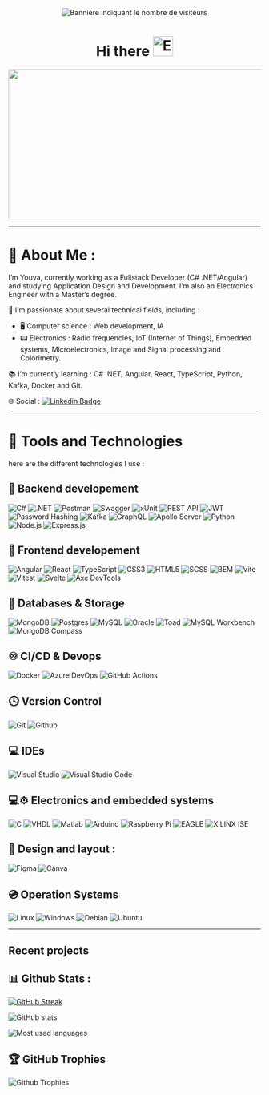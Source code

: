 <div id="header" align="center">
  <img src="https://komarev.com/ghpvc/?username=YouvaLo&style=flat-square&color=blue" alt="Bannière indiquant le nombre de visiteurs"/>
<h1>Hi there 
<img src="https://media3.giphy.com/media/v1.Y2lkPTc5MGI3NjExZWMybHJkN24zMWl1cGliYjhubnRqZjM0eWpjZTM0eG16ZzZsdnNyOSZlcD12MV9pbnRlcm5hbF9naWZfYnlfaWQmY3Q9cw/Q1FOFOOF6CE6FlNFxL/giphy.webp" alt="Emoji qui dit coucou" width="40px" height="40px"/>
</h1>
</div>
<div align="center"> 
  <img src="https://homedeve.com/wp-content/uploads/2023/09/Formation-developpeur-full-stack.png" width="600" height="300">
</div>

----------------------------------------------------------------------------------------------------------------------------

# 💫 About Me :

I’m Youva, currently working as a Fullstack Developer (C# .NET/Angular) and studying Application Design and Development. I’m also an Electronics Engineer with a Master’s degree.
  
📡 I'm passionate about several technical fields, including :
   - 🖥️ Computer science : Web development, IA 
   - 📟 Electronics : Radio frequencies, IoT (Internet of Things), Embedded systems, Microelectronics, Image and Signal processing and Colorimetry.
    
📚 I’m currently learning : C# .NET, Angular, React, TypeScript, Python, Kafka, Docker and Git. 

🌐 Social : [![Linkedin Badge](https://img.shields.io/badge/LinkedIn-%230077B5.svg?logo=linkedin&logoColor=white)](https://www.linkedin.com/in/youva-lounas/)

----------------------------------------------------------------------------------------------------------------------------

# 🧰 Tools and Technologies

here are the different technologies I use : 

## 🚀 Backend developement
![C#](https://img.shields.io/badge/C%23-239120?style=for-the-badge&logo=csharp&logoColor=white)
![.NET](https://img.shields.io/badge/.NET-512BD4?style=for-the-badge&logo=.net&logoColor=white)
![Postman](https://img.shields.io/badge/Postman-%23FF6C37?style=for-the-badge&logo=postman&logoColor=FFFFFF&logoSize=auto&link=https%3A%2F%2Fwww.postman.com%2F)
![Swagger](https://img.shields.io/badge/Swagger-%2385EA2D?style=for-the-badge&logo=swagger&logoColor=000000&link=https%3A%2F%2Fswagger.io%2F)
![xUnit](https://img.shields.io/badge/xUnit.net-%232C7300?style=for-the-badge&logo=.net&logoColor=white&link=https%3A%2F%2Fxunit.net%2F)
![REST API](https://img.shields.io/badge/REST%20API-%23000000?style=for-the-badge&logo=rest&logoColor=white)
![JWT](https://img.shields.io/badge/JWT-blue?style=for-the-badge&logo=jsonwebtokens&logoColor=white&link=https%3A%2F%2Fjwt.io%2F)
![Password Hashing](https://img.shields.io/badge/Password%20Hashing-red?style=for-the-badge&logo=security&logoColor=white)
![Kafka](https://img.shields.io/badge/Apache%20Kafka-231F20?style=for-the-badge&logo=apachekafka&logoColor=white)
![GraphQL](https://img.shields.io/badge/GraphQL-E10098?style=for-the-badge&logo=graphql&logoColor=white)
![Apollo Server](https://img.shields.io/badge/Apollo%20Server-311C87?style=for-the-badge&logo=apollo&logoColor=white)
![Python](https://img.shields.io/badge/Python-3776AB?style=for-the-badge&logo=python&logoColor=white)
![Node.js](https://img.shields.io/badge/Node.js-339933?style=for-the-badge&logo=node.js&logoColor=white)
![Express.js](https://img.shields.io/badge/Express.js-300420?style=for-the-badge&logo=express&logoColor=white)


## 🚀 Frontend developement
![Angular](https://img.shields.io/badge/Angular-DD0031?style=for-the-badge&logo=Angular&logoColor=white)
![React](https://img.shields.io/badge/React-20232A?style=for-the-badge&logo=React&logoColor=61DAFB)
![TypeScript](https://img.shields.io/badge/TypeScript-3178C6?style=for-the-badge&logo=TypeScript&logoColor=white)
![CSS3](https://img.shields.io/badge/css3-%231572B6.svg?style=for-the-badge&logo=css3&logoColor=white) 
![HTML5](https://img.shields.io/badge/html5-%23E34F26.svg?style=for-the-badge&logo=html5&logoColor=white)
![SCSS](https://img.shields.io/badge/SCSS-DD0031?style=for-the-badge&logo=sass&logoColor=white)
![BEM](https://img.shields.io/badge/CSS%20Architecture-BEM-blue?style=for-the-badge)
![Vite](https://img.shields.io/badge/Vite-646CFF?style=for-the-badge&logo=vite&logoColor=white)
![Vitest](https://img.shields.io/badge/Vitest-green?style=for-the-badge)
![Svelte](https://img.shields.io/badge/Svelte-FF3E00?style=for-the-badge&logo=svelte&logoColor=white)
![Axe DevTools](https://img.shields.io/badge/Axe%20DevTools-Accessibility-663399?style=for-the-badge&logo=deque&logoColor=white)


## 💾 Databases & Storage 
![MongoDB](https://img.shields.io/badge/MongoDB-%234ea94b.svg?style=for-the-badge&logo=mongodb&logoColor=white)
![Postgres](https://img.shields.io/badge/postgres-%23316192.svg?style=for-the-badge&logo=postgresql&logoColor=white)
![MySQL](https://img.shields.io/badge/mysql-4479A1.svg?style=for-the-badge&logo=mysql&logoColor=white)
![Oracle](https://img.shields.io/badge/Oracle-F80000?style=for-the-badge&logo=oracle&logoColor=white)
![Toad](https://img.shields.io/badge/Toad-for%20Oracle-%23000000?style=for-the-badge&logo=toad&logoColor=white)
![MySQL Workbench](https://img.shields.io/badge/MySQL%20Workbench-%23004700?style=for-the-badge&logo=mysql&logoColor=white)
![MongoDB Compass](https://img.shields.io/badge/MongoDB%20Compass-47A248?style=for-the-badge&logo=mongodb&logoColor=white)

## ♾️ CI/CD & Devops
![Docker](https://img.shields.io/badge/Docker-2496ED?style=for-the-badge&logo=docker&logoColor=white)
![Azure DevOps](https://img.shields.io/badge/Azure%20DevOps-%230E86D4.svg?style=for-the-badge&logo=AzureDevOps&logoColor=white)
![GitHub Actions](https://img.shields.io/badge/github%20actions-%232671E5.svg?style=for-the-badge&logo=githubactions&logoColor=white)

## 🕓 Version Control
![Git](https://img.shields.io/badge/Git-%23F05032?style=for-the-badge&logo=git&logoColor=FFFFFF&link=https%3A%2F%2Fgit-scm.com%2F)
![Github](https://img.shields.io/badge/Github-%23181717?style=for-the-badge&logo=github&logoColor=FFFFFF&link=https%3A%2F%2Fgithub.com)

## 💻 IDEs
![Visual Studio](https://img.shields.io/badge/Visual%20Studio-5C2D91?style=for-the-badge&logo=VisualStudio&logoColor=white)
![Visual Studio Code](https://img.shields.io/badge/Visual_Studio_Code-0078D4?style=for-the-badge&logo=Visual-Studio-Code&logoColor=white)

## 💻⚙️ Electronics and embedded systems
![C](https://img.shields.io/badge/C-A8B9CC?style=for-the-badge&logo=c&logoColor=black)
![VHDL](https://img.shields.io/badge/VHDL-9B2D30?style=for-the-badge&logo=VHDL&logoColor=white)
![Matlab](https://img.shields.io/badge/Matlab-0076A8?style=for-the-badge&logo=MATLAB&logoColor=white)
![Arduino](https://img.shields.io/badge/Arduino-00979D?style=for-the-badge&logo=Arduino&logoColor=white)
![Raspberry Pi](https://img.shields.io/badge/Raspberry%20Pi-A22846?style=for-the-badge&logo=RaspberryPi&logoColor=white)
![EAGLE](https://img.shields.io/badge/EAGLE%20PCB-1C1C1C?style=for-the-badge&logo=Autodesk&logoColor=white)
![XILINX ISE](https://img.shields.io/badge/XILINX%20ISE-004B87?style=for-the-badge&logoColor=white&labelColor=004B87)

## 🎨 Design and layout :  
![Figma](https://img.shields.io/badge/figma-%23F24E1E.svg?style=for-the-badge&logo=figma&logoColor=white)
![Canva](https://img.shields.io/badge/Canva-%2300C4CC.svg?style=for-the-badge&logo=Canva&logoColor=white)

## 💿 Operation Systems
![Linux](https://img.shields.io/badge/Linux-%23FCC624?style=for-the-badge&logo=linux&logoColor=000000&link=https%3A%2F%2Fwikipedia.org%2Fwiki%2FLinux)
![Windows](https://img.shields.io/badge/Windows-%2380B3FF?style=for-the-badge&logoColor=FFFFFF&link=https%3A%2F%2Fwww.microsoft.com%2Fwindows%2F)
![Debian](https://img.shields.io/badge/Debian-%23A81D33?style=for-the-badge&logo=Debian&logoColor=FFFFFF&link=https%3A%2F%2Fwww.debian.org%2F)
![Ubuntu](https://img.shields.io/badge/Ubuntu-%23E95420?style=for-the-badge&logo=Ubuntu&logoColor=FFFFFF&link=https%3A%2F%2Fubuntu.com%2F)

----------------------------------------------------------------------------------------------------------------------------

## Recent projects


## 📊 Github Stats : 

[![GitHub Streak](https://streak-stats.demolab.com/?user=YouvaLo&theme=catppuccin-mocha)](https://git.io/streak-stats)

![GitHub stats](https://github-readme-stats.vercel.app/api?username=YouvaLo&show_icons=true&theme=catppuccin_mocha)

![Most used languages](https://github-readme-stats.vercel.app/api/top-langs/?username=YouvaLo&theme=catppuccin_mocha&hide_border=false&include_all_commits=false&count_private=true&layout=compact)


## 🏆 GitHub Trophies
![Github Trophies](https://github-profile-trophy.vercel.app/?username=YouvaLo&theme=dracula&no-frame=false&no-bg=false&margin-w=4&column=6)